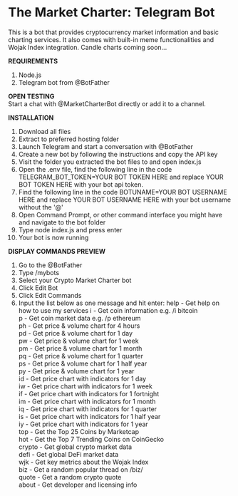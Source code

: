 # The Market Charter: Telegram Bot
 
This is a bot that provides cryptocurrency market information and basic charting services. It also comes with built-in meme functionalities and Wojak Index integration. Candle charts coming soon...

**REQUIREMENTS**

1) Node.js
2) Telegram bot from @BotFather

**OPEN TESTING**  
Start a chat with @MarketCharterBot directly or add it to a channel.

**INSTALLATION**

1) Download all files
2) Extract to preferred hosting folder
3) Launch Telegram and start a conversation with @BotFather
4) Create a new bot by following the instructions and copy the API key
5) Visit the folder you extracted the bot files to and open index.js
8) Open the .env file, find the following line in the code TELEGRAM_BOT_TOKEN=YOUR BOT TOKEN HERE and replace YOUR BOT TOKEN HERE with your bot api token.
9) Find the following line in the code BOTUNAME=YOUR BOT USERNAME HERE and replace YOUR BOT USERNAME HERE with your bot username without the '@'
8) Open Command Prompt, or other command interface you might have and navigate to the bot folder
9) Type node index.js and press enter
10) Your bot is now running

**DISPLAY COMMANDS PREVIEW**

1) Go to the @BotFather
2) Type /mybots
3) Select your Crypto Market Charter bot
4) Click Edit Bot
5) Click Edit Commands
6) Input the list below as one message and hit enter:
help - Get help on how to use my services
i - Get coin information e.g. /i bitcoin  
p - Get coin market data e.g. /p ethereum  
ph  - Get price & volume chart for 4 hours  
pd - Get price & volume chart for 1 day  
pw - Get price & volume chart for 1 week  
pm - Get price & volume chart for 1 month  
pq - Get price & volume chart  for 1 quarter  
ps - Get price & volume chart for 1 half year  
py - Get price & volume chart for 1 year  
id - Get price chart with indicators for 1 day  
iw  - Get price chart with indicators for 1 week  
if - Get price chart with indicators for 1 fortnight  
im - Get price chart with indicators for 1 month  
iq - Get price chart with indicators for 1 quarter  
is - Get price chart with indicators for 1 half year   
iy - Get price chart with indicators for 1 year   
top - Get the Top 25 Coins by Marketcap  
hot - Get the Top 7 Trending Coins on CoinGecko  
crypto - Get global crypto market data  
defi - Get global DeFi market data  
wjk - Get key metrics about the Wojak Index  
biz - Get a random popular thread on /biz/  
quote - Get a random crypto quote  
about - Get developer and licensing info  

